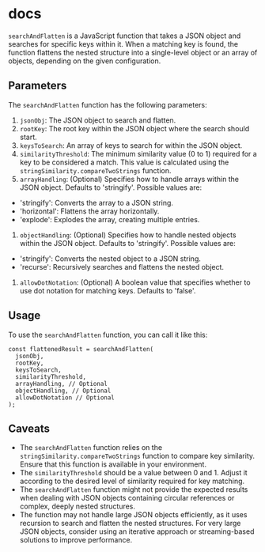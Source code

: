 # docs

`searchAndFlatten` is a JavaScript function that takes a JSON object and searches for specific keys within it. When a matching key is found, the function flattens the nested structure into a single-level object or an array of objects, depending on the given configuration.

## Parameters

The `searchAndFlatten` function has the following parameters:

1. `jsonObj`: The JSON object to search and flatten.
2. `rootKey`: The root key within the JSON object where the search should start.
3. `keysToSearch`: An array of keys to search for within the JSON object.
4. `similarityThreshold`: The minimum similarity value (0 to 1) required for a key to be considered a match. This value is calculated using the `stringSimilarity.compareTwoStrings` function.
5. `arrayHandling`: (Optional) Specifies how to handle arrays within the JSON object. Defaults to 'stringify'. Possible values are:
- 'stringify': Converts the array to a JSON string.
- 'horizontal': Flattens the array horizontally.
- 'explode': Explodes the array, creating multiple entries.
1. `objectHandling`: (Optional) Specifies how to handle nested objects within the JSON object. Defaults to 'stringify'. Possible values are:
- 'stringify': Converts the nested object to a JSON string.
- 'recurse': Recursively searches and flattens the nested object.
1. `allowDotNotation`: (Optional) A boolean value that specifies whether to use dot notation for matching keys. Defaults to 'false'.

## Usage

To use the `searchAndFlatten` function, you can call it like this:

```
const flattenedResult = searchAndFlatten(
  jsonObj,
  rootKey,
  keysToSearch,
  similarityThreshold,
  arrayHandling, // Optional
  objectHandling, // Optional
  allowDotNotation // Optional
);

```

## Caveats

- The `searchAndFlatten` function relies on the `stringSimilarity.compareTwoStrings` function to compare key similarity. Ensure that this function is available in your environment.
- The `similarityThreshold` should be a value between 0 and 1. Adjust it according to the desired level of similarity required for key matching.
- The `searchAndFlatten` function might not provide the expected results when dealing with JSON objects containing circular references or complex, deeply nested structures.
- The function may not handle large JSON objects efficiently, as it uses recursion to search and flatten the nested structures. For very large JSON objects, consider using an iterative approach or streaming-based solutions to improve performance.